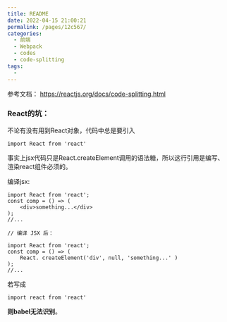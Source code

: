 ```yaml
---
title: README
date: 2022-04-15 21:00:21
permalink: /pages/12c567/
categories:
  - 前端
  - Webpack
  - codes
  - code-splitting
tags:
  - 
---
```

参考文档： https://reactjs.org/docs/code-splitting.html

### React的坑：
不论有没有用到React对象，代码中总是要引入
```
import React from 'react'
```
事实上jsx代码只是React.createElement调用的语法糖，所以这行引用是编写、渲染react组件必须的。

编译jsx:
```
import React from 'react';
const comp = () => (
    <div>something...</div>
);
//...

// 编译 JSX 后：

import React from 'react';
const comp = () => (
    React. createElement('div', null, 'something...' )
);
//...
```

若写成
```
import react from 'react'
```
**则babel无法识别**。


